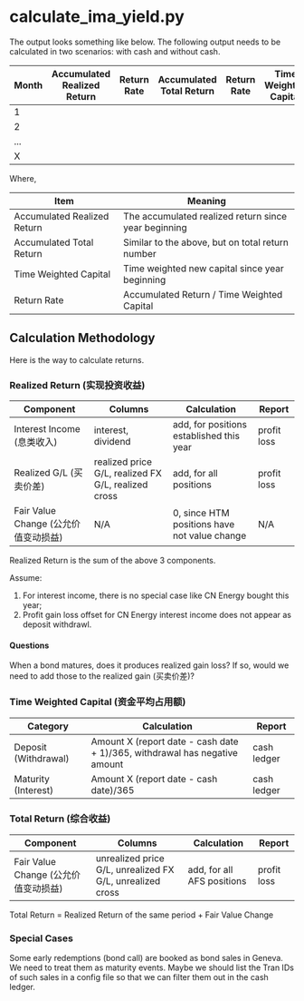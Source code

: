 # calculate_ima_yield.py

The output looks something like below. The following output needs to be calculated in two scenarios: with cash and without cash.

Month | Accumulated Realized Return | Return Rate | Accumulated Total Return | Return Rate | Time Weighted Capital
------|-----------------------------|-------------|--------------------------|------------|------------
1 | | | | | |
2 | | | | | |
... | | | | | |
X | | | | | |

Where,

Item | Meaning
-----|---------
Accumulated Realized Return | The accumulated realized return since year beginning
Accumulated Total Return | Similar to the above, but on total return number
Time Weighted Capital | Time weighted new capital since year beginning
Return Rate | Accumulated Return / Time Weighted Capital



## Calculation Methodology
Here is the way to calculate returns.


### Realized Return (实现投资收益)

Component | Columns | Calculation | Report
----------|---------|-------------|-------
Interest Income (息类收入) | interest, dividend | add, for positions established this year | profit loss
Realized G/L (买卖价差) | realized price G/L, realized FX G/L, realized cross | add, for all positions | profit loss
Fair Value Change (公允价值变动损益) | N/A | 0, since HTM positions have not value change | N/A

Realized Return is the sum of the above 3 components.

Assume: 

1. For interest income, there is no special case like CN Energy bought this year;
2. Profit gain loss offset for CN Energy interest income does not appear as deposit withdrawl.

#### Questions
When a bond matures, does it produces realized gain loss? If so, would we need to add those to the realized gain (买卖价差)?


### Time Weighted Capital (资金平均占用额)

Category | Calculation | Report
---------|-------------|-------
Deposit (Withdrawal) | Amount X (report date - cash date + 1)/365, withdrawal has negative amount | cash ledger
Maturity (Interest) | Amount X (report date - cash date)/365 | cash ledger


### Total Return (综合收益)

Component | Columns | Calculation | Report
----------|---------|-------------|-------
Fair Value Change (公允价值变动损益) | unrealized price G/L, unrealized FX G/L, unrealized cross | add, for all AFS positions | profit loss

Total Return = Realized Return of the same period + Fair Value Change


### Special Cases

Some early redemptions (bond call) are booked as bond sales in Geneva. We need to treat them as maturity events. Maybe we should list the Tran IDs of such sales in a config file so that we can filter them out in the cash ledger.